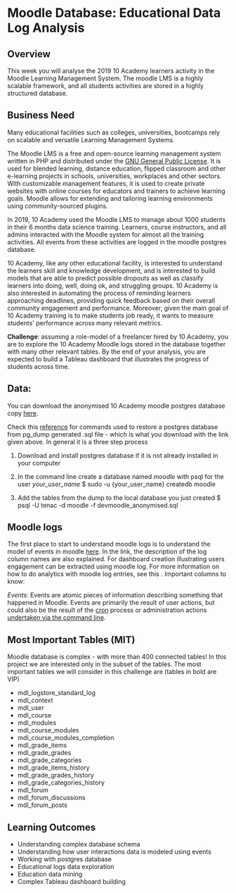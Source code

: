 # Moodle Database: Educational Data Log Analysis 
## Overview
This week you will analyse the 2019 10 Academy learners activity in the Moodle Learning Management System. The moodle LMS is a highly scalable framework, and all students activities are stored in a highly structured database.  

## Business Need
Many educational facilities such as colleges, universities, bootcamps rely on scalable and versatile Learning Management Systems. 

The Moodle LMS  is a free and open-source learning management system written in PHP and distributed under the [GNU General Public License](https://en.wikipedia.org/wiki/Moodle). It is used for blended learning, distance education, flipped classroom and other e-learning projects in schools, universities, workplaces and other sectors. With customizable management features, it is used to create private websites with online courses for educators and trainers to achieve learning goals. Moodle allows for extending and tailoring learning environments using community-sourced plugins.

In 2019, 10 Academy used the Moodle LMS to manage about 1000 students in their 6 months data science training. Learners, course instructors, and all admins interacted with the Moodle system for almost all the training activities. All events from these activities are logged in the moodle postgres database. 

10 Academy, like any other educational facility, is interested to understand the learners skill and knowledge development, and is interested to build models that are able to predict possible dropouts as well as classify learners into doing, well, doing ok, and struggling groups. 10 Academy is also interested in automating the process of reminding learners approaching deadlines, providing quick feedback based on their overall community engagement and performance. Moreover, given the main goal of 10 Academy training is to make students job ready, it wants to measure students' performance across many relevant metrics. 

**Challenge**:
assuming a role-model of a freelancer hired by 10 Academy, you are to explore the 10 Academy Moodle logs stored in the database together with many other relevant tables. By the end of your analysis, you are expected to build a Tableau dashboard that illustrates the progress of students across time.
## Data: 
You can download the anonymised 10 Academy moodle postgres database copy [here](https://drive.google.com/file/d/1JQT4wDgH1qJQ_ghrn9tt6nU3XckihlUc/view?usp=sharing).

Check this [reference](https://kb.objectrocket.com/postgresql/use-postgresql-to-backup-and-restore-data-1159) for commands used to restore a postgres database from pg_dump generated .sql file - which is what you download with the link given above. In general it is a three step process 
1. Download and install postgres database if it is not already installed in your computer
2. In the command line create a database named *moodle* with psql for the user *your_user_name* $ sudo -u {your_user_name} createdb moodle


3. Add the tables from the dump to the local database you just created $ psql -U tenac -d moodle  -f devmoodle_anonymised.sql

## Moodle logs
The first place to start to understand moodle logs is to understand the model of events in moodle [here](https://docs.moodle.org/dev/Event_2). In the link, the description of the log column names are also explained.
For dashboard creation illustrating users engagement can be extracted using moodle log. For more information on how to do analytics with moodle log entries, see this . Important columns to know:

*Events*: 
Events are atomic pieces of information describing something that happened in Moodle. Events are primarily the result of user actions, but could also be the result of the [cron](http://docs.moodle.org/en/Cron) process or administration actions [undertaken via the command line](http://docs.moodle.org/en/Administration_via_command_line). 

## Most Important Tables (MIT)

Moodle database is complex - with more than 400 connected tables! In this project we are interested only in the subset of the tables. The most important tables we will consider in this challenge are (tables in bold are VIP)

- mdl_logstore_standard_log
- mdl_context
- mdl_user
- mdl_course
- mdl_modules 
- mdl_course_modules
- mdl_course_modules_completion 
- mdl_grade_items
- mdl_grade_grades
- mdl_grade_categories
- mdl_grade_items_history
- mdl_grade_grades_history
- mdl_grade_categories_history
- mdl_forum
- mdl_forum_discussions
- mdl_forum_posts

## Learning Outcomes
- Understanding complex database schema
- Understanding how user interactions data is modeled using events
- Working with postgres database  
- Educational logs data exploration 
- Education data mining
- Complex Tableau dashboard building 
